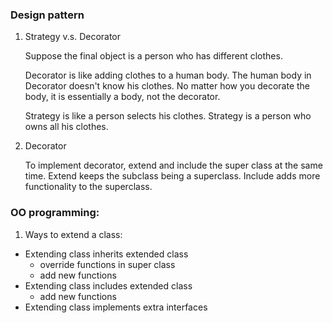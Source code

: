 ### Design pattern 
1. Strategy v.s. Decorator  

	Suppose the final object is a person who has different clothes.  

	Decorator is like adding clothes to a human body. The human body in Decorator doesn't know his clothes. No matter how you decorate the body, it is essentially a body, not the decorator.

	Strategy is like a person selects his clothes. Strategy is a person who owns all his clothes. 

2. Decorator  

	To implement decorator, extend and include the super class at the same time. Extend keeps the subclass being a superclass. Include adds more functionality to the superclass.
	
### OO programming:  
1. Ways to extend a class: 

- Extending class inherits extended class  
  - override functions in super class  
  - add new functions  
- Extending class includes extended class  
  - add new functions
- Extending class implements extra interfaces
  



